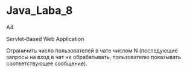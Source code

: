 # Java_Laba_8
A4

Servlet-Based Web Application

Ограничить число пользователей в чате числом N (последующие запросы на вход в чат не обрабатывать, пользователю показывать соответствующее сообщение).
